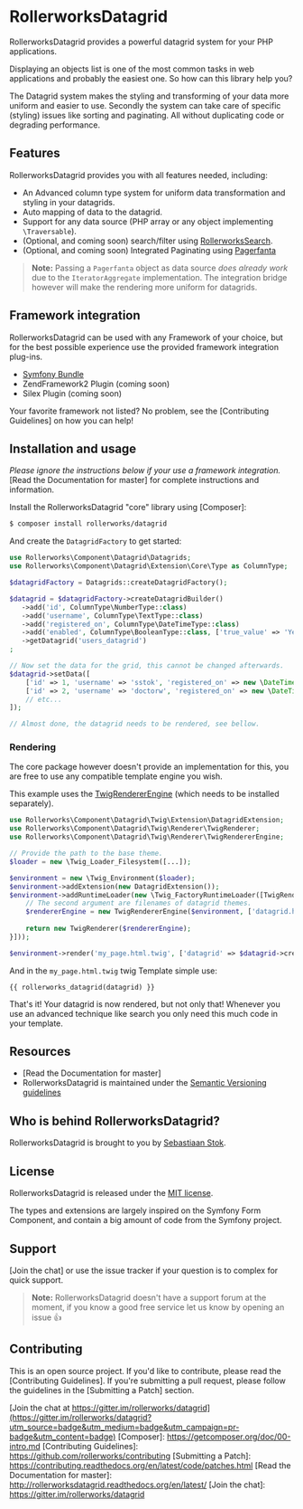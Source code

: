 RollerworksDatagrid
===================

RollerworksDatagrid provides a powerful datagrid system for your PHP applications.

Displaying an objects list is one of the most common tasks in web applications
and probably the easiest one. So how can this library help you?

The Datagrid system makes the styling and transforming of your data more uniform
and easier to use. Secondly the system can take care of specific (styling) issues
like sorting and paginating. All without duplicating code or degrading performance.

## Features

RollerworksDatagrid provides you with all features needed, including:

* An Advanced column type system for uniform data transformation and styling
  in your datagrids.
* Auto mapping of data to the datagrid.
* Support for any data source (PHP array or any object implementing `\Traversable`).
* (Optional, and coming soon) search/filter using [RollerworksSearch].
* (Optional, and coming soon) Integrated Paginating using [Pagerfanta](https://github.com/whiteoctober/Pagerfanta)

> **Note:** Passing a `Pagerfanta` object as data source _does already work_
> due to the `IteratorAggregate` implementation. The integration bridge however 
> will make the rendering more uniform for datagrids.

## Framework integration

RollerworksDatagrid can be used with any Framework of your choice, but for the best
possible experience use the provided framework integration plug-ins.

* [Symfony Bundle](https://github.com/rollerworks/datagrid-bundle)
* ZendFramework2 Plugin (coming soon)
* Silex Plugin (coming soon)

Your favorite framework not listed? No problem, see the [Contributing Guidelines]
on how you can help!

## Installation and usage

*Please ignore the instructions below if your use a framework integration.*
[Read the Documentation for master] for complete instructions and information. 

Install the RollerworksDatagrid "core" library using [Composer]:

```bash
$ composer install rollerworks/datagrid
```

And create the `DatagridFactory` to get started:

```php
use Rollerworks\Component\Datagrid\Datagrids;
use Rollerworks\Component\Datagrid\Extension\Core\Type as ColumnType;

$datagridFactory = Datagrids::createDatagridFactory();

$datagrid = $datagridFactory->createDatagridBuilder()
   ->add('id', ColumnType\NumberType::class)
   ->add('username', ColumnType\TextType::class)
   ->add('registered_on', ColumnType\DateTimeType::class)
   ->add('enabled', ColumnType\BooleanType::class, ['true_value' => 'Yes', 'false_value' => 'No'])
   ->getDatagrid('users_datagrid')
;

// Now set the data for the grid, this cannot be changed afterwards.
$datagrid->setData([
    ['id' => 1, 'username' => 'sstok', 'registered_on' => new \DateTime('2017-01-12 14:26:00 CET'), 'enabled' => true], 
    ['id' => 2, 'username' => 'doctorw', 'registered_on' => new \DateTime('1980-04-12 09:26:00 CET'), 'enabled' => false], 
    // etc...
]);

// Almost done, the datagrid needs to be rendered, see bellow.
```

### Rendering

The core package however doesn't provide an implementation for this, 
you are free to use any compatible template engine you wish.
 
This example uses the [TwigRendererEngine](https://github.com/rollerworks/datagrid-twig) 
(which needs to be installed separately).

```php
use Rollerworks\Component\Datagrid\Twig\Extension\DatagridExtension;
use Rollerworks\Component\Datagrid\Twig\Renderer\TwigRenderer;
use Rollerworks\Component\Datagrid\Twig\Renderer\TwigRendererEngine;

// Provide the path to the base theme.
$loader = new \Twig_Loader_Filesystem([...]);

$environment = new \Twig_Environment($loader);
$environment->addExtension(new DatagridExtension());
$environment->addRuntimeLoader(new \Twig_FactoryRuntimeLoader([TwigRenderer::class => function () uses ($environment) {
    // The second argument are filenames of datagrid themes.
    $rendererEngine = new TwigRendererEngine($environment, ['datagrid.html.twig']);
    
    return new TwigRenderer($rendererEngine);
}]));

$environment->render('my_page.html.twig', ['datagrid' => $datagrid->createView()]);
```

And in the `my_page.html.twig` twig Template simple use:

```jinja
{{ rollerworks_datagrid(datagrid) }}
```

That's it! Your datagrid is now rendered, but not only that! Whenever you use an
advanced technique like search you only need this much code in your template.

## Resources

* [Read the Documentation for master]
* RollerworksDatagrid is maintained under the [Semantic Versioning guidelines](http://semver.org/)

## Who is behind RollerworksDatagrid?

RollerworksDatagrid is brought to you by [Sebastiaan Stok](https://github.com/sstok).

## License

RollerworksDatagrid is released under the [MIT license](LICENSE).

The types and extensions are largely inspired on the Symfony Form Component, 
and contain a big amount of code from the Symfony project.

## Support

[Join the chat] or use the issue tracker if your question is to complex for quick support.

> **Note:** RollerworksDatagrid doesn't have a support forum at the moment, if you know
> a good free service let us know by opening an issue :+1:

## Contributing

This is an open source project. If you'd like to contribute,
please read the [Contributing Guidelines]. If you're submitting
a pull request, please follow the guidelines in the [Submitting a Patch] section.

[RollerworksSearch]: https://github.com/rollerworks/search
[Join the chat at https://gitter.im/rollerworks/datagrid](https://gitter.im/rollerworks/datagrid?utm_source=badge&utm_medium=badge&utm_campaign=pr-badge&utm_content=badge)
[Composer]: https://getcomposer.org/doc/00-intro.md
[Contributing Guidelines]: https://github.com/rollerworks/contributing
[Submitting a Patch]: https://contributing.readthedocs.org/en/latest/code/patches.html
[Read the Documentation for master]: http://rollerworksdatagrid.readthedocs.org/en/latest/
[Join the chat]: https://gitter.im/rollerworks/datagrid

